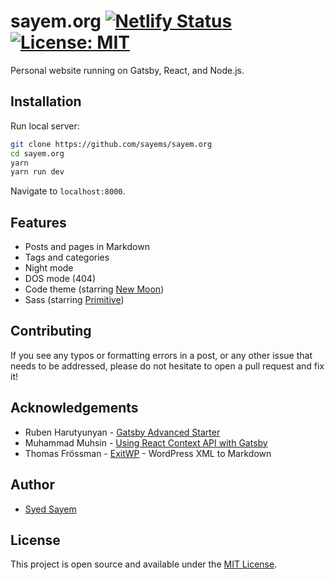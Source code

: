 # sayem.org [![Netlify Status](https://api.netlify.com/api/v1/badges/ef0dcaae-a2ef-4dc4-8fce-a5d6e0db9183/deploy-status)](https://app.netlify.com/sites/syed/deploys) [![License: MIT](https://img.shields.io/badge/License-MIT-blue.svg)](https://opensource.org/licenses/MIT)

Personal website running on Gatsby, React, and Node.js.



## Installation

Run local server:

```bash
git clone https://github.com/sayems/sayem.org
cd sayem.org
yarn
yarn run dev
```

Navigate to `localhost:8000`.

## Features

- Posts and pages in Markdown
- Tags and categories
- Night mode
- DOS mode (404)
- Code theme (starring [New Moon](https://taniarascia.github.io/new-moon))
- Sass (starring [Primitive](https://taniarascia.github.io/primitive))

## Contributing

If you see any typos or formatting errors in a post, or any other issue that needs to be addressed, please do not hesitate to open a pull request and fix it!

## Acknowledgements

- Ruben Harutyunyan - [Gatsby Advanced Starter](https://github.com/vagr9k/gatsby-advanced-starter/)
- Muhammad Muhsin - [Using React Context API with Gatsby](https://www.gatsbyjs.org/blog/2019-01-31-using-react-context-api-with-gatsby/)
- Thomas Frössman - [ExitWP](https://github.com/thomasf/exitwp) - WordPress XML to Markdown

## Author

- [Syed Sayem](https://www.sayem.org)

## License

This project is open source and available under the [MIT License](LICENSE).
